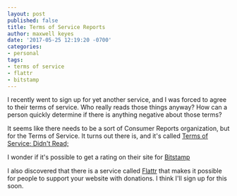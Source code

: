 ```yaml
---
layout: post
published: false
title: Terms of Service Reports
author: maxwell keyes
date: '2017-05-25 12:19:20 -0700'
categories:
- personal
tags:
- terms of service
- flattr
- bitstamp
---
```


I recently went to sign up for yet another service, and I was forced to agree to
their terms of service. Who really reads those things anyway? How can a person
quickly determine if there is anything negative about those terms?

It seems like there needs to be a sort of Consumer Reports organization, but for
the Terms of Service. It turns out there is, and it's called [Terms of Service;
Didn't Read;](https://tosdr.org/about.html)

I wonder if it's possible to get a rating on their site for
[Bitstamp](https://www.bitstamp.net/terms-of-use/)

I also discovered that there is a service called [Flattr](https://flattr.com/)
that makes it possible for people to support your website with donations. I
think I'll sign up for this soon.
